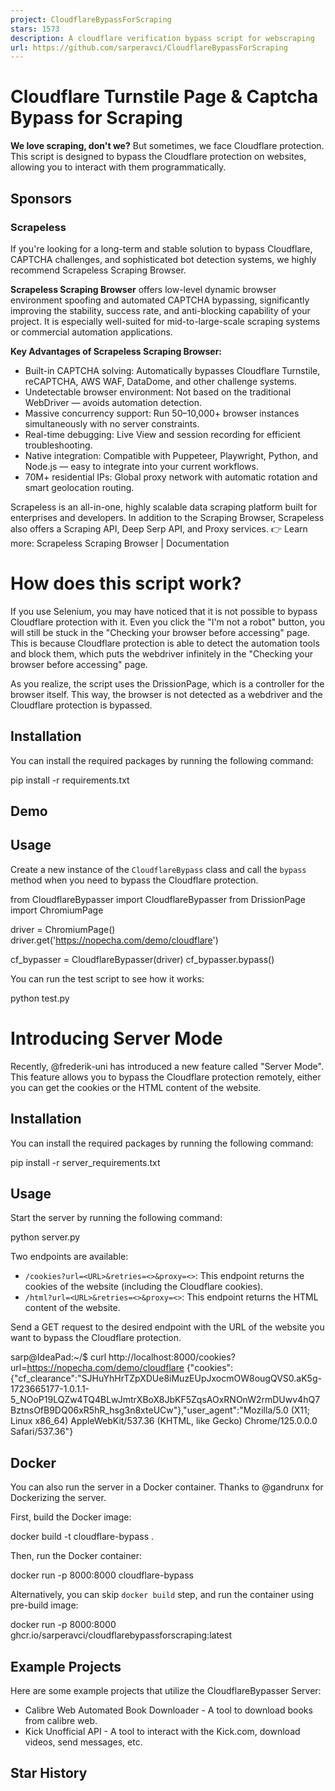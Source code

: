 ```yaml
---
project: CloudflareBypassForScraping
stars: 1573
description: A cloudflare verification bypass script for webscraping
url: https://github.com/sarperavci/CloudflareBypassForScraping
---
```


Cloudflare Turnstile Page & Captcha Bypass for Scraping
=======================================================

**We love scraping, don't we?** But sometimes, we face Cloudflare protection. This script is designed to bypass the Cloudflare protection on websites, allowing you to interact with them programmatically.

Sponsors
--------

### Scrapeless

If you're looking for a long-term and stable solution to bypass Cloudflare, CAPTCHA challenges, and sophisticated bot detection systems, we highly recommend Scrapeless Scraping Browser.

**Scrapeless Scraping Browser** offers low-level dynamic browser environment spoofing and automated CAPTCHA bypassing, significantly improving the stability, success rate, and anti-blocking capability of your project. It is especially well-suited for mid-to-large-scale scraping systems or commercial automation applications.

**Key Advantages of Scrapeless Scraping Browser:**

-   Built-in CAPTCHA solving: Automatically bypasses Cloudflare Turnstile, reCAPTCHA, AWS WAF, DataDome, and other challenge systems.
-   Undetectable browser environment: Not based on the traditional WebDriver — avoids automation detection.
-   Massive concurrency support: Run 50–10,000+ browser instances simultaneously with no server constraints.
-   Real-time debugging: Live View and session recording for efficient troubleshooting.
-   Native integration: Compatible with Puppeteer, Playwright, Python, and Node.js — easy to integrate into your current workflows.
-   70M+ residential IPs: Global proxy network with automatic rotation and smart geolocation routing.

Scrapeless is an all-in-one, highly scalable data scraping platform built for enterprises and developers. In addition to the Scraping Browser, Scrapeless also offers a Scraping API, Deep Serp API, and Proxy services. 👉 Learn more: Scrapeless Scraping Browser | Documentation

How does this script work?
==========================

If you use Selenium, you may have noticed that it is not possible to bypass Cloudflare protection with it. Even you click the "I'm not a robot" button, you will still be stuck in the "Checking your browser before accessing" page. This is because Cloudflare protection is able to detect the automation tools and block them, which puts the webdriver infinitely in the "Checking your browser before accessing" page.

As you realize, the script uses the DrissionPage, which is a controller for the browser itself. This way, the browser is not detected as a webdriver and the Cloudflare protection is bypassed.

Installation
------------

You can install the required packages by running the following command:

pip install -r requirements.txt

Demo
----

Usage
-----

Create a new instance of the `CloudflareBypass` class and call the `bypass` method when you need to bypass the Cloudflare protection.

from CloudflareBypasser import CloudflareBypasser
from DrissionPage import ChromiumPage

driver \= ChromiumPage()
driver.get('https://nopecha.com/demo/cloudflare')

cf\_bypasser \= CloudflareBypasser(driver)
cf\_bypasser.bypass()

You can run the test script to see how it works:

python test.py

Introducing Server Mode
=======================

Recently, @frederik-uni has introduced a new feature called "Server Mode". This feature allows you to bypass the Cloudflare protection remotely, either you can get the cookies or the HTML content of the website.

Installation
------------

You can install the required packages by running the following command:

pip install -r server\_requirements.txt

Usage
-----

Start the server by running the following command:

python server.py

Two endpoints are available:

-   `/cookies?url=<URL>&retries=<>&proxy=<>`: This endpoint returns the cookies of the website (including the Cloudflare cookies).
-   `/html?url=<URL>&retries=<>&proxy=<>`: This endpoint returns the HTML content of the website.

Send a GET request to the desired endpoint with the URL of the website you want to bypass the Cloudflare protection.

sarp@IdeaPad:~/$ curl http://localhost:8000/cookies?url=https://nopecha.com/demo/cloudflare
{"cookies":{"cf\_clearance":"SJHuYhHrTZpXDUe8iMuzEUpJxocmOW8ougQVS0.aK5g-1723665177-1.0.1.1-5\_NOoP19LQZw4TQ4BLwJmtrXBoX8JbKF5ZqsAOxRNOnW2rmDUwv4hQ7BztnsOfB9DQ06xR5hR\_hsg3n8xteUCw"},"user\_agent":"Mozilla/5.0 (X11; Linux x86\_64) AppleWebKit/537.36 (KHTML, like Gecko) Chrome/125.0.0.0 Safari/537.36"}

Docker
------

You can also run the server in a Docker container. Thanks to @gandrunx for Dockerizing the server.

First, build the Docker image:

docker build -t cloudflare-bypass .

Then, run the Docker container:

docker run -p 8000:8000 cloudflare-bypass

Alternatively, you can skip `docker build` step, and run the container using pre-build image:

docker run -p 8000:8000 ghcr.io/sarperavci/cloudflarebypassforscraping:latest

Example Projects
----------------

Here are some example projects that utilize the CloudflareBypasser Server:

-   Calibre Web Automated Book Downloader - A tool to download books from calibre web.
-   Kick Unofficial API - A tool to interact with the Kick.com, download videos, send messages, etc.

Star History
------------
